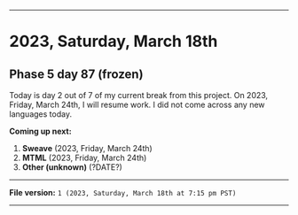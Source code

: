 
***

# 2023, Saturday, March 18th

## Phase 5 day 87 (frozen)

Today is day 2 out of 7 of my current break from this project. On 2023, Friday, March 24th, I will resume work. I did not come across any new languages today.

**Coming up next:**

1. **Sweave** (2023, Friday, March 24th)
2. **MTML** (2023, Friday, March 24th)
3. **Other (unknown)** (?DATE?)

<!-- Today wasn't planned to be a development day for new repositories. I am taking a temporary break from it to work on other projects. If I can gather more languages, I might start phase 4 (2022) earlier. <!-- Work is being done to get the [`Learn`](https://github.com/seanpm2001/Learn/) repository back up to date, as I couldn't keep up in the last 3 days of phase 3 of 2022. The current phase finished yesterday (2022, Tuesday, November 29th) new repositories are expected to start being created at an unknown time in 2022 December. !--> 

<!-- This is the end of phase 4 (2022) of the acceleration project for `seanpm2001/Learn`. !-->

***

**File version:** `1 (2023, Saturday, March 18th at 7:15 pm PST)`

***
